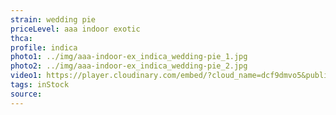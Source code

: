 ```yaml
---
strain: wedding pie
priceLevel: aaa indoor exotic
thca:
profile: indica
photo1: ../img/aaa-indoor-ex_indica_wedding-pie_1.jpg
photo2: ../img/aaa-indoor-ex_indica_wedding-pie_2.jpg
video1: https://player.cloudinary.com/embed/?cloud_name=dcf9dmvo5&public_id=aaa-indoor-ex_indica_wedding-pie_fglavv&profile=flower
tags: inStock
source:
---
```

